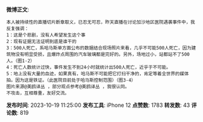 **微博正文**: 
```
本人被持续性的直播切片断章取义，已忍无可忍，昨天直播在讨论加沙地区医院遇袭事件中，我反复强调：
1：这是个悲剧，没有人希望发生这个事
2：现有证据无法证明到底是谁干的
3：500人死亡，系哈马斯单方面公布的数据结合现场照片来看，几乎不可能500人死亡，因为建筑物没有明显受损，且爆炸点周围的汽车玻璃都是完好的。另外，场地过小，站都站不了500人。（图1-2）
4：死亡人数统计过快，事件发生不到24小时就统计出500人死亡，近乎于不可能。
5：地上没有大量的血迹，如果真有，哈马斯不可能把它打扫干净的，肯定等着全世界的媒体拍。因为这是铁证。（此医院目前处于哈马斯控制范围）（图3-4）
图片来源@美鸥译丛 ，部分观点参考@美鸥译丛 ，我很认同。
不攻击，互相尊重，友好交流。
```
**发布时间**: 2023-10-19 11:25:00
**发布工具**: iPhone 12
**点赞数**: 1783
**转发数**: 43
**评论数**: 819
